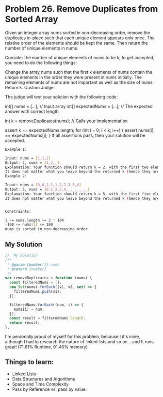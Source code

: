 # Problem 26. Remove Duplicates from Sorted Array

Given an integer array nums sorted in non-decreasing order, remove the duplicates in-place such that each unique element appears only once. The relative order of the elements should be kept the same. Then return the number of unique elements in nums.

Consider the number of unique elements of nums to be k, to get accepted, you need to do the following things:

Change the array nums such that the first k elements of nums contain the unique elements in the order they were present in nums initially. The remaining elements of nums are not important as well as the size of nums.
Return k.
Custom Judge:

The judge will test your solution with the following code:

int[] nums = [...]; // Input array
int[] expectedNums = [...]; // The expected answer with correct length

int k = removeDuplicates(nums); // Calls your implementation

assert k == expectedNums.length;
for (int i = 0; i < k; i++) {
assert nums[i] == expectedNums[i];
}
If all assertions pass, then your solution will be accepted.

```bash
Example 1:

Input: nums = [1,1,2]
Output: 2, nums = [1,2,_]
Explanation: Your function should return k = 2, with the first two elements of nums being 1 and 2 respectively.
It does not matter what you leave beyond the returned k (hence they are underscores).
Example 2:

Input: nums = [0,0,1,1,1,2,2,3,3,4]
Output: 5, nums = [0,1,2,3,4,_,_,_,_,_]
Explanation: Your function should return k = 5, with the first five elements of nums being 0, 1, 2, 3, and 4 respectively.
It does not matter what you leave beyond the returned k (hence they are underscores).


Constraints:

1 <= nums.length <= 3 * 104
-100 <= nums[i] <= 100
nums is sorted in non-decreasing order.
```

## My Solution

```js
//  My Solution
/**
 * @param {number[]} nums
 * @return {number}
 */
var removeDuplicates = function (nums) {
  const filteredNums = [];
  new Set(nums).forEach((v1, v2, set) => {
    filteredNums.push(v1);
  });

  filteredNums.forEach((num, i) => {
    nums[i] = num;
  });
  const result = filteredNums.length;
  return result;
};
```

I'm personally proud of myself for this problem, because I it's mine, although I had to research the nature of linked lists and so on... and It runs great! (71.61% Runtime, 91.40% memory)

## Things to learn:

- Linked Lists
- Data Structures and Algorithms
- Space and Time Complexity
- Pass by Reference vs. pass by value.
